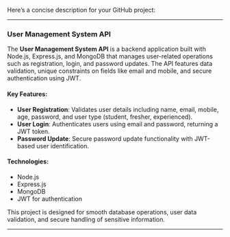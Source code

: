 Here’s a concise description for your GitHub project:

---

### **User Management System API**

The **User Management System API** is a backend application built with Node.js, Express.js, and MongoDB that manages user-related operations such as registration, login, and password updates. The API features data validation, unique constraints on fields like email and mobile, and secure authentication using JWT.

#### **Key Features**:
- **User Registration**: Validates user details including name, email, mobile, age, password, and user type (student, fresher, experienced).
- **User Login**: Authenticates users using email and password, returning a JWT token.
- **Password Update**: Secure password update functionality with JWT-based user identification.

#### **Technologies**:
- Node.js
- Express.js
- MongoDB
- JWT for authentication

This project is designed for smooth database operations, user data validation, and secure handling of sensitive information.

---


